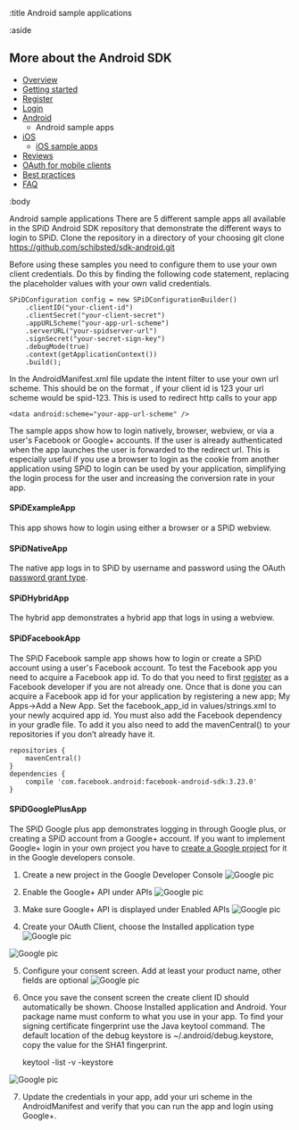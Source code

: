 :title Android sample applications

:aside

## More about the Android SDK

- [Overview](/mobile/overview/)
- [Getting started](/mobile/mobile-development/)
- [Register](/mobile/register/)
- [Login](/mobile/login/)
- [Android](/sdks/android/)
    - Android sample apps
- [iOS](/sdks/ios/)
    - [iOS sample apps](/sdks/ios/sample-apps/)
- [Reviews](/mobile/reviews/)
- [OAuth for mobile clients](/mobile/oauth-authentication-on-mobile-devices/)
- [Best practices](/mobile/best-practices/)
- [FAQ](/mobile/faq/)

:body

Android sample applications
There are 5 different sample apps all available in the SPiD Android SDK repository that demonstrate the different ways to login to SPiD. Clone the repository in a directory of your choosing git clone https://github.com/schibsted/sdk-android.git <directory>

Before using these samples you need to configure them to use your own client credentials. Do this by finding the following code statement, replacing the placeholder values with your own valid credentials.

	SPiDConfiguration config = new SPiDConfigurationBuilder()
    	.clientID("your-client-id")
    	.clientSecret("your-client-secret")
    	.appURLScheme("your-app-url-scheme")
    	.serverURL("your-spidserver-url")
    	.signSecret("your-secret-sign-key")
    	.debugMode(true)
    	.context(getApplicationContext())
    	.build();
    	
In the AndroidManifest.xml file update the intent filter to use your own url scheme. This should be on the format <spid-clientId>, if your client id is 123 your url scheme would be spid-123. This is used to redirect http calls to your app

	<data android:scheme="your-app-url-scheme" />

The sample apps show how to login natively, browser, webview, or via a user's Facebook or Google+ accounts. If the user is already authenticated when the app launches the user is forwarded to the redirect url. This is especially useful if you use a browser to login as the cookie from another application using SPiD to login can be used by your application, simplifying the login process for the user and increasing the conversion rate in your app.

#### SPiDExampleApp
This app shows how to login using either a browser or a SPiD webview.

#### SPiDNativeApp
The native app logs in to SPiD by username and password using the OAuth [password grant type](https://tools.ietf.org/html/draft-ietf-oauth-v2-11#section-5.1.2).

#### SPiDHybridApp
The hybrid app demonstrates a hybrid app that logs in using a webview.

#### SPiDFacebookApp
The SPiD Facebook sample app shows how to login or create a SPiD account using a user's Facebook account. To test the Facebook app you need to acquire a Facebook app id. To do that you need to first [register](https://developers.facebook.com/apps) as a Facebook developer if you are not already one. Once that is done you can acquire a Facebook app id for your application by registering a new app; My Apps->Add a New App. Set the facebook_app_id in values/strings.xml to your newly acquired app id.
You must also add the Facebook dependency in your gradle file. To add it you also need to add the mavenCentral() to your repositories if you don’t already have it.

	repositories {
		mavenCentral()
	}
	dependencies {
		compile 'com.facebook.android:facebook-android-sdk:3.23.0'
	}

#### SPiDGooglePlusApp
The SPiD Google plus app demonstrates logging in through Google plus, or creating a SPiD account from a Google+ account. If you want to implement Google+ login in your own project you have to [create a Google project](https://console.developers.google.com/project) for it in the Google developers console.

1) Create a new project in the Google Developer Console
![Google pic](/images/mobile/android-google-app-1.png)


2) Enable the Google+ API under APIs
![Google pic](/images/mobile/android-google-app-2.png)

3) Make sure Google+ API is displayed under Enabled APIs
![Google pic](/images/mobile/android-google-app-3.png)

4) Create your OAuth Client, choose the Installed application type
![Google pic](/images/mobile/android-google-app-4.png)

![Google pic](/images/mobile/android-google-app-5.png)

5) Configure your consent screen. Add at least your product name, other fields are optional
![Google pic](/images/mobile/android-google-app-6.png)

6) Once you save the consent screen the create client ID should automatically be shown. Choose Installed application and Android. Your package name must conform to what you use in your app. To find your signing certificate fingerprint use the Java keytool command. The default location of the debug keystore is ~/.android/debug.keystore, copy the value for the SHA1 fingerprint.

	keytool -list -v -keystore <keystore>

![Google pic](/images/mobile/android-google-app-7.png)

7) Update the credentials in your app, add your uri scheme in the AndroidManifest and verify that you can run the app and login using Google+.


